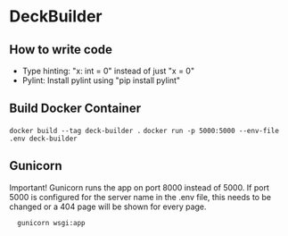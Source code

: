 # DeckBuilder

## How to write code

- Type hinting: "x: int = 0" instead of just "x = 0"
- Pylint: Install pylint using "pip install pylint"

## Build Docker Container

`docker build --tag deck-builder .`
`docker run -p 5000:5000 --env-file .env deck-builder`


## Gunicorn
Important! Gunicorn runs the app on port 8000 instead of 5000. If port 5000 is configured for the server name in the .env file, this needs to be changed or a 404 page will be shown for every page.

```
  gunicorn wsgi:app
```